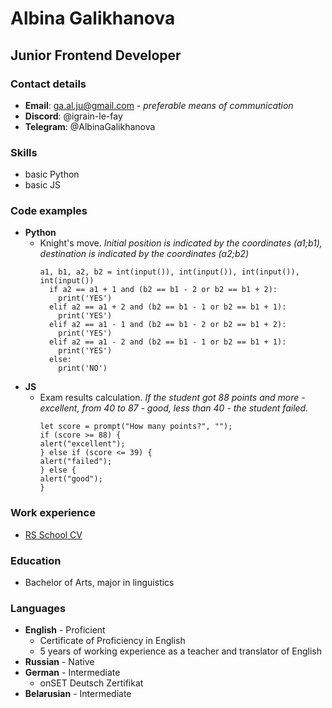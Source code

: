 # Albina Galikhanova
## Junior Frontend Developer
### Contact details
* **Email**: ga.al.ju@gmail.com - *preferable means of communication*
* **Discord**: @igrain-le-fay
* **Telegram**: @AlbinaGalikhanova

### Skills
* basic Python
* basic JS

### Code examples
* **Python**
  + Knight's move. *Initial position is indicated by the coordinates (a1;b1), destination is indicated by the coordinates (a2;b2)*
    ```
    a1, b1, a2, b2 = int(input()), int(input()), int(input()), int(input())
      if a2 == a1 + 1 and (b2 == b1 - 2 or b2 == b1 + 2):
        print('YES')
      elif a2 == a1 + 2 and (b2 == b1 - 1 or b2 == b1 + 1):
        print('YES')
      elif a2 == a1 - 1 and (b2 == b1 - 2 or b2 == b1 + 2):
        print('YES')
      elif a2 == a1 - 2 and (b2 == b1 - 1 or b2 == b1 + 1):
        print('YES')
      else:
        print('NO')
    ```
* **JS**
  + Exam results calculation. *If the student got 88 points and more - excellent, from 40 to 87 - good, less than 40 - the student failed.*
    ```
    let score = prompt("How many points?", ""); 
    if (score >= 88) {
    alert("excellent");
    } else if (score <= 39) {
    alert("failed");
    } else {
    alert("good");
    }
    ```

### Work experience
* [RS School CV](https://igrain-le-fay.github.io/rsschool-cv/cv)

### Education
* Bachelor of Arts, major in linguistics

### Languages
* **English** - Proficient
  + Certificate of Proficiency in English
  + 5 years of working experience as a teacher and translator of English
* **Russian** - Native
* **German** - Intermediate
  + onSET Deutsch Zertifikat
* **Belarusian** - Intermediate
